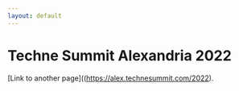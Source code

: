 ```yaml
---
layout: default
---
```


# Techne Summit Alexandria 2022

[Link to another page]((https://alex.technesummit.com/2022).
